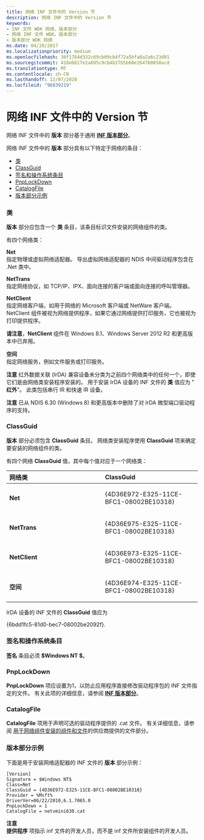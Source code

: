 ```yaml
---
title: 网络 INF 文件中的 Version 节
description: 网络 INF 文件中的 Version 节
keywords:
- INF 文件 WDK 网络，版本部分
- 网络 INF 文件 WDK，版本部分
- 版本部分 WDK 网络
ms.date: 04/20/2017
ms.localizationpriority: medium
ms.openlocfilehash: 30f1764d332c69cb09cb4f72a5bfa8a2a6c23d01
ms.sourcegitcommit: 418e6617e2a695c9cb4b37b5b60e264760858acd
ms.translationtype: MT
ms.contentlocale: zh-CN
ms.lasthandoff: 12/07/2020
ms.locfileid: "96839219"
---
```

# <a name="version-section-in-a-network-inf-file"></a>网络 INF 文件中的 Version 节





网络 INF 文件中的 **版本** 部分基于通用 [**INF 版本部分**](../install/inf-version-section.md)。

网络 INF 文件中的 **版本** 部分具有以下特定于网络的条目：

-   [类](#class)
-   [ClassGuid](#classguid)
-   [签名和操作系统条目](#signature-and-operating-system-entries)
-   [PnpLockDown](#pnplockdown)
-   [CatalogFile](#catalogfile)
-   [版本部分示例](#version-section-example)

### <a name="class"></a>类

**版本** 部分应包含一个 **类** 条目，该条目标识文件安装的网络组件的类。

有四个网络类：

<a href="" id="net"></a>**Net**  
指定物理或虚拟网络适配器。 导出虚拟网络适配器的 NDIS 中间驱动程序包含在 .Net 类中。

<a href="" id="nettrans"></a>**NetTrans**  
指定网络协议，如 TCP/IP、IPX、面向连接的客户端或面向连接的呼叫管理器。

<a href="" id="netclient"></a>**NetClient**  
指定网络客户端，如用于网络的 Microsoft 客户端或 NetWare 客户端。 NetClient 组件被视为网络提供程序，如果它通过网络提供打印服务，它也被视为打印提供程序。

**请注意**，**NetClient** 组件在 Windows 8.1、Windows Server 2012 R2 和更高版本中已弃用。  

 

<a href="" id="netservice"></a>**空间**  
指定网络服务，例如文件服务或打印服务。

**注意**  红外数据关联 (IrDA) 兼容设备未分类为之前四个网络类中的任何一个，即使它们是由网络类安装程序安装的。 用于安装 IrDA 设备的 INF 文件的 **类** 值应为 " **红外**"。 此类包括串行 IR 和快速 IR 设备。

 

**注意**  已从 NDIS 6.30 (Windows 8) 和更高版本中删除了对 IrDA 微型端口驱动程序的支持。

 

### <a name="classguid"></a>ClassGuid

**版本** 部分必须包含 **ClassGuid** 条目。 网络类安装程序使用 **ClassGuid** 项来确定要安装的网络组件的类。

有四个网络 **ClassGuid** 值，其中每个值对应于一个网络类：

<table>
<colgroup>
<col width="50%" />
<col width="50%" />
</colgroup>
<thead>
<tr class="header">
<th align="left">网络类</th>
<th align="left">ClassGuid</th>
</tr>
</thead>
<tbody>
<tr class="odd">
<td align="left"><p><strong>Net</strong></p></td>
<td align="left"><p>{4D36E972-E325-11CE-BFC1-08002BE10318}</p></td>
</tr>
<tr class="even">
<td align="left"><p><strong>NetTrans</strong></p></td>
<td align="left"><p>{4D36E975-E325-11CE-BFC1-08002BE10318}</p></td>
</tr>
<tr class="odd">
<td align="left"><p><strong>NetClient</strong></p></td>
<td align="left"><p>{4D36E973-E325-11CE-BFC1-08002BE10318}</p></td>
</tr>
<tr class="even">
<td align="left"><p><strong>空间</strong></p></td>
<td align="left"><p>{4D36E974-E325-11CE-BFC1-08002BE10318}</p></td>
</tr>
</tbody>
</table>

 

IrDA 设备的 INF 文件的 **ClassGuid** 值应为

{6bdd1fc5-81d0-bec7-08002be2092f}.

### <a name="signature-and-operating-system-entries"></a>签名和操作系统条目

**签名** 条目必须 **$Windows NT $**。

### <a name="pnplockdown"></a>PnpLockDown

**PnpLockDown** 项应设置为1，以防止应用程序直接修改驱动程序包的 INF 文件指定的文件。 有关此项的详细信息，请参阅 [**INF 版本部分**](../install/inf-version-section.md)。

### <a name="catalogfile"></a>CatalogFile

**CatalogFile** 项用于声明可选的驱动程序提供的 .cat 文件。 有关详细信息，请参阅 [用于网络组件安装的组件和文件](components-and-files-used-for-network-component-installation.md)的供应商提供的文件部分。

### <a name="version-section-example"></a>版本部分示例

下面是用于安装网络适配器的 INF 文件的 **版本** 部分示例：

```INF
[Version]
Signature = $Windows NT$
Class=Net
ClassGuid = {4D36E972-E325-11CE-BFC1-08002BE10318}
Provider = %Msft%
DriverVer=06/22/2010,6.1.7065.0
PnpLockDown = 1
CatalogFile = netvmini630.cat
```

**注意**  
**提供程序** 项指示 inf 文件的开发人员，而不是 inf 文件所安装组件的开发人员。

 

 


